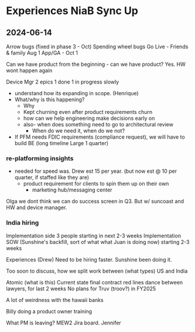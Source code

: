 # Experiences NiaB Sync Up

## 2024-06-14

Arrow bugs (fixed in phase 3 - Oct)
Spending wheel bugs
Go Live - Friends & family Aug 1
App/GA - Oct 1

Can we have product from the beginning - can we have product? Yes. 
HW wont happen again

Device Mgr
2 epics 
1 done
1 in progress slowly

- understand how its expanding in scope. (Henrique)
- What/why is this happening?
  - Why
  - Kept churning even after product requirements churn
  - how can we help engineering make decisions early on
  - also- when does something need to go to architectural review
    - When do we need it, when do we not?
- If PFM needs FDIC requirements (compliance request), we will have to build BE (long timeline Large 1 quarter)

### re-platforming insights  
- needed for speed was. Drew est 15 per year. (but now est @ 10 per quarter, if staffed like they are)
  - product requirement for clients to spin them up on their own
    - marketing hub/messaging center


Olga we dont think we can do success screen in Q3. But w/ suncoast and HW and device manager. 

### India hiring 
Implementation side
3 people starting in next 2-3 weeks
Implementation SOW (Sunshine's backfill, sort of what what Juan is doing now) starting 2-3 weeks

Experiences (Drew)
Need to be hiring faster. Sunshine been doing it. 

Too soon to discuss, how we split work between (what types) US and India

Atomic (what is this)
Current state final contract red lines dance between lawyers, for last 2 weeks
No plans for Truv (troov?) in FY2025

A lot of weirdness with the hawaii banks    

Billy doing a product owner training

What PM is leaving? MEW2 Jira board. Jennifer